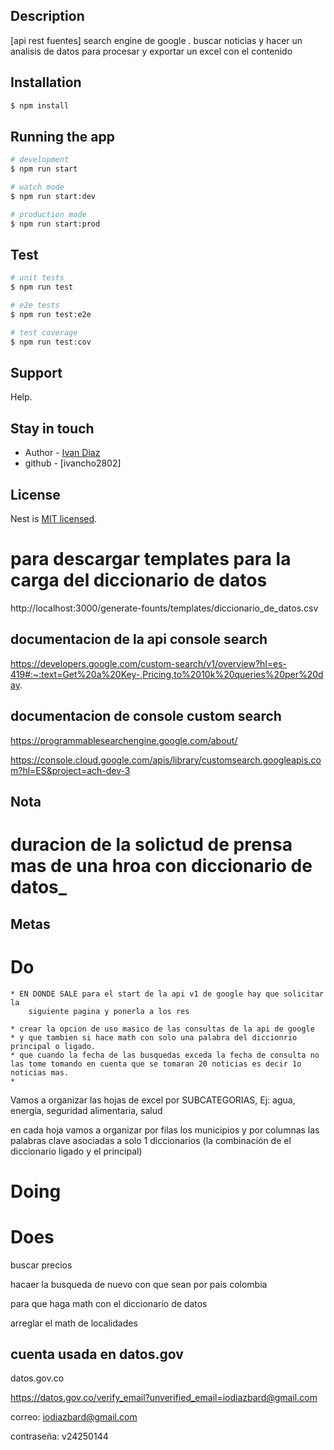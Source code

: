 ## Description

[api rest fuentes] search engine de google . buscar noticias y hacer un analisis de datos para procesar
y exportar un excel con el contenido

## Installation

```bash
$ npm install
```

## Running the app

```bash
# development
$ npm run start

# watch mode
$ npm run start:dev

# production mode
$ npm run start:prod
```

## Test

```bash
# unit tests
$ npm run test

# e2e tests
$ npm run test:e2e

# test coverage
$ npm run test:cov
```

## Support

Help.

## Stay in touch

- Author - [Ivan Diaz](https://ivancho2802.github.io/ings.ivandiaz/?trk=public_profile_project-button)
- github - [ivancho2802]

## License

Nest is [MIT licensed](LICENSE).

# para descargar templates para la carga del diccionario de datos
http://localhost:3000/generate-founts/templates/diccionario_de_datos.csv

## documentacion de la api console search

https://developers.google.com/custom-search/v1/overview?hl=es-419#:~:text=Get%20a%20Key-,Pricing,to%2010k%20queries%20per%20day.

## documentacion de console custom search

https://programmablesearchengine.google.com/about/

https://console.cloud.google.com/apis/library/customsearch.googleapis.com?hl=ES&project=ach-dev-3

 
## Nota 

# duracion de la solictud de prensa mas de una hroa con diccionario de datos_


## Metas

# Do
    * EN DONDE SALE para el start de la api v1 de google hay que solicitar la 
        siguiente pagina y ponerla a los res

    * crear la opcion de uso masico de las consultas de la api de google
    * y que tambien si hace math con solo una palabra del diccionrio principal o ligado.
    * que cuando la fecha de las busquedas exceda la fecha de consulta no las tome tomando en cuenta que se tomaran 20 noticias es decir 1o noticias mas.
    * 
    

Vamos a organizar las hojas de excel por SUBCATEGORIAS, Ej: 
agua, energía, seguridad alimentaria, salud

en cada hoja vamos a organizar por filas los municipios y por columnas
 las palabras clave asociadas a solo 1 diccionarios (la combinación de
  el diccionario ligado y el principal)

  

# Doing


# Does


buscar precios

hacaer la busqueda de nuevo con que sean por pais colombia

para que haga math con el diccionario de datos

arreglar el math de localidades


## cuenta usada en datos.gov

datos.gov.co

https://datos.gov.co/verify_email?unverified_email=iodiazbard@gmail.com

correo: iodiazbard@gmail.com

contraseña: v24250144
